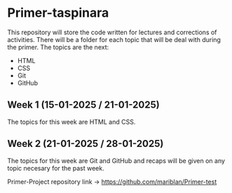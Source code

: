 # Primer-taspinara

This repository will store the code written for lectures and corrections of activities. There will be a folder for each topic that will be deal with during the primer. The topics are the next:
* HTML
* CSS
* Git
* GitHub


## Week 1 (15-01-2025 / 21-01-2025)
The topics for this week are HTML and CSS.

## Week 2 (21-01-2025 / 28-01-2025)
The topics for this week are Git and GitHub and recaps will be given on any topic necesary for the past week.


Primer-Project repository link -> https://github.com/mariblan/Primer-test
